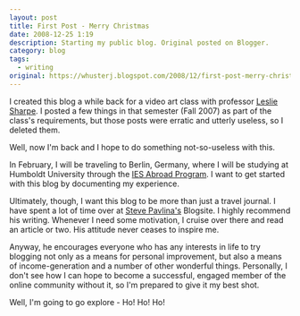 ```yaml
---
layout: post
title: First Post - Merry Christmas
date: 2008-12-25 1:19
description: Starting my public blog. Original posted on Blogger.
category: blog
tags:
  - writing
original: https://whusterj.blogspot.com/2008/12/first-post-merry-christmas.html
---
```


I created this blog a while back for a video art class with professor [Leslie Sharpe](http://lesliesharpe.net/). I posted a few things in that semester (Fall 2007) as part of the class's requirements, but those posts were erratic and utterly useless, so I deleted them.

Well, now I'm back and I hope to do something not-so-useless with this.

In February, I will be traveling to Berlin, Germany, where I will be studying at Humboldt University through the [IES Abroad Program](http://www.iesabroad.org/). I want to get started with this blog by documenting my experience.

Ultimately, though, I want this blog to be more than just a travel journal. I have spent a lot of time over at [Steve Pavlina's](http://www.stevepavlina.com/) Blogsite. I highly recommend his writing. Whenever I need some motivation, I cruise over there and read an article or two. His attitude never ceases to inspire me.

Anyway, he encourages everyone who has any interests in life to try blogging not only as a means for personal improvement, but also a means of income-generation and a number of other wonderful things. Personally, I don't see how I can hope to become a successful, engaged member of the online community without it, so I'm prepared to give it my best shot.

Well, I'm going to go explore - Ho! Ho! Ho!